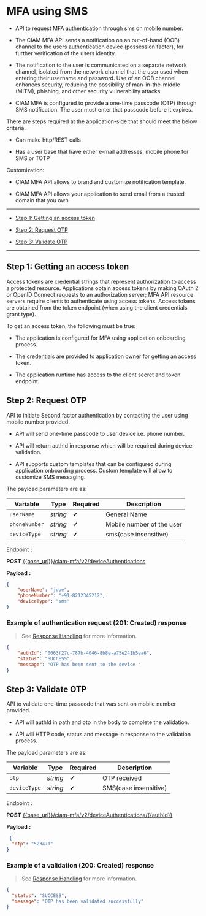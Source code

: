 # MFA using SMS 

- API to request MFA authentication through sms on mobile number. 

- The CIAM MFA API  sends a notification on an out-of-band (OOB) channel to the users authentication device (possession factor), for further verification of the users identity.  

- The notification to the user is communicated on a separate network channel, isolated from the network channel that the user used when entering their username and password. Use of an OOB channel enhances security, reducing the possibility of man-in-the-middle (MITM), phishing, and other security vulnerability attacks.  

- CIAM MFA is configured to provide a one-time passcode (OTP) through SMS notification. The user must enter that passcode before it expires.

There are steps  required at the application-side that should meet the below criteria:  

- Can make http/REST calls  

- Has a user base that have either e-mail addresses, mobile phone for SMS or TOTP  

Customization:  

- CIAM MFA API  allows to brand and customize notification template.  

- CIAM MFA API allows your application to send email from a trusted domain that you own

---  

- [Step 1: Getting an access token](#step-1-getting-an-access-token)  

- [Step 2: Request OTP](#step-2-request-otp)  

- [Step 3: Validate OTP](#step-3-validate-otp)  


---

## Step 1: Getting an access token     

Access tokens are credential strings that represent authorization to access a protected resource. Applications obtain access tokens by making OAuth 2 or OpenID Connect requests to an authorization server; MFA API resource servers require clients to authenticate using access tokens. Access tokens are obtained from the token endpoint (when using the client credentials grant type).

To get an access token, the following must be true:  

- The application is configured for MFA using  application onboarding process.

- The credentials are provided to application owner for getting an access token.  

- The application runtime  has access to the client secret and token endpoint.  


## Step 2: Request OTP 

API to initiate Second factor authentication by contacting the user using mobile number provided. 

- API will send one-time passcode to user device i.e. phone number. 

- API will return authId in response which will be required during device validation.  

- API supports custom templates that can be configured during application onboarding process. Custom template will allow to customize SMS messaging.

The payload parameters are as: 

| Variable | Type | Required | Description |
| -------- | -----| -------  | ----------- |
| `userName` | *string* | &#10004; | General Name |
| `phoneNumber` | *string* | &#10004; | Mobile number of the user |
| `deviceType` | *string* | &#10004; | sms(case insensitive) |

<!--
type: tab
titles: Request, Response
-->

Endpoint **:**

**POST** [{{base_url}}/ciam-mfa/v2/deviceAuthentications](../api/?type=post&path=/deviceAuthentications&version=2.0.0)

**Payload** **:**

```json
{
    "userName": "jdoe",
    "phoneNumber": "+91-8212345212",
    "deviceType": "sms"
}
```
<!--
type: tab
-->

### Example of authentication request (201: Created) response

<!-- theme: info -->
> See [Response Handling](?path=docs/Resources/Guides/Response-Codes/Response-Handling.md) for more information.

```json
{
    "authId": "0063f27c-787b-4046-8b8e-a75e241b5ea6",
    "status": "SUCCESS",
    "message": "OTP has been sent to the device "
}
```

<!-- type: tab-end -->
## Step 3: Validate OTP 

API to validate one-time passcode that was sent on mobile number provided.

- API will authId in path and otp in the body to complete the validation.

- API will HTTP code, status and message in response to the validation process.

The payload parameters are as: 

| Variable | Type | Required | Description |
| -------- | -----| -------  | ----------- |
| `otp` | *string* | &#10004; | OTP received |
| `deviceType` | *string* | &#10004; | SMS(case insensitive) |

<!--
type: tab
titles: Request, Response
-->

Endpoint **:**

**POST** [{{base_url}}/ciam-mfa/v2/deviceAuthentications/{{authId}}](../api/?type=post&path=/deviceAuthentications/{authId}&version=2.0.0)

**Payload** **:**

```json
 {
  "otp": "523471"
}
```

<!--
type: tab
-->

### Example of a validation (200: Created) response

<!-- theme: info -->
> See [Response Handling](?path=docs/Resources/Guides/Response-Codes/Response-Handling.md) for more information.

```json
{
  "status": "SUCCESS",
  "message": "OTP has been validated successfully"
}

```

<!-- type: tab-end -->



